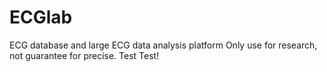# ECGlab
ECG database and large ECG data analysis platform
Only use for research, not guarantee for precise.
Test
Test!
